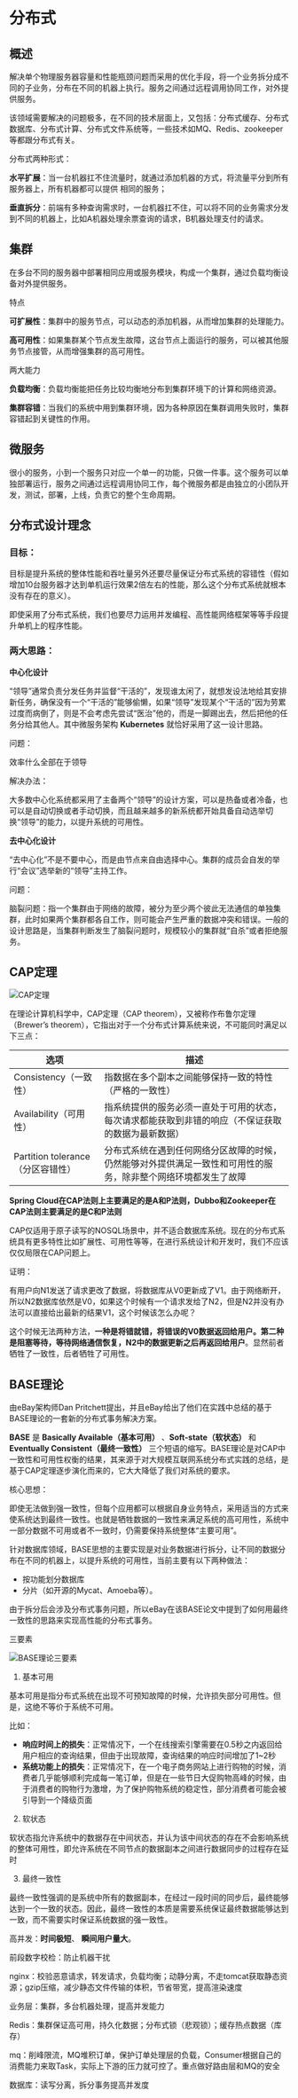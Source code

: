 # 分布式

## 概述

解决单个物理服务器容量和性能瓶颈问题而采用的优化手段，将一个业务拆分成不同的子业务，分布在不同的机器上执行。服务之间通过远程调用协同工作，对外提供服务。

该领域需要解决的问题极多，在不同的技术层面上，又包括：分布式缓存、分布式数据库、分布式计算、分布式文件系统等，一些技术如MQ、Redis、zookeeper等都跟分布式有关。

分布式两种形式：

**水平扩展**：当一台机器扛不住流量时，就通过添加机器的方式，将流量平分到所有服务器上，所有机器都可以提供 相同的服务；

**垂直拆分**：前端有多种查询需求时，一台机器扛不住，可以将不同的业务需求分发到不同的机器上，比如A机器处理余票查询的请求，B机器处理支付的请求。

## 集群

在多台不同的服务器中部署相同应用或服务模块，构成一个集群，通过负载均衡设备对外提供服务。

特点

**可扩展性**：集群中的服务节点，可以动态的添加机器，从而增加集群的处理能力。

**高可用性**：如果集群某个节点发生故障，这台节点上面运行的服务，可以被其他服务节点接管，从而增强集群的高可用性。

两大能力

**负载均衡**：负载均衡能把任务比较均衡地分布到集群环境下的计算和网络资源。

**集群容错**：当我们的系统中用到集群环境，因为各种原因在集群调用失败时，集群容错起到关键性的作用。



## 微服务

很小的服务，小到一个服务只对应一个单一的功能，只做一件事。这个服务可以单独部署运行，服务之间通过远程调用协同工作，每个微服务都是由独立的小团队开发，测试，部署，上线，负责它的整个生命周期。



## 分布式设计理念

### 目标：

目标是提升系统的整体性能和吞吐量另外还要尽量保证分布式系统的容错性（假如增加10台服务器才达到单机运行效果2倍左右的性能，那么这个分布式系统就根本没有存在的意义）。

即使采用了分布式系统，我们也要尽力运用并发编程、高性能网络框架等等手段提升单机上的程序性能。

### 两大思路：

**中心化设计**

“领导”通常负责分发任务并监督“干活的”，发现谁太闲了，就想发设法地给其安排新任务，确保没有一个“干活的”能够偷懒，如果“领导”发现某个“干活的”因为劳累过度而病倒了，则是不会考虑先尝试“医治”他的，而是一脚踢出去，然后把他的任务分给其他人。其中微服务架构 **Kubernetes** 就恰好采用了这一设计思路。

问题：

效率什么全部在于领导

解决办法：

大多数中心化系统都采用了主备两个“领导”的设计方案，可以是热备或者冷备，也可以是自动切换或者手动切换，而且越来越多的新系统都开始具备自动选举切换“领导”的能力，以提升系统的可用性。

**去中心化设计**

“去中心化”不是不要中心，而是由节点来自由选择中心。集群的成员会自发的举行“会议”选举新的“领导”主持工作。

问题：

脑裂问题：指一个集群由于网络的故障，被分为至少两个彼此无法通信的单独集群，此时如果两个集群都各自工作，则可能会产生严重的数据冲突和错误。一般的设计思路是，当集群判断发生了脑裂问题时，规模较小的集群就“自杀”或者拒绝服务。



## CAP定理

![CAP定理](media/aHR0cHM6Ly91c2VyLWdvbGQtY2RuLnhpdHUuaW8vMjAxOC81LzI0LzE2MzkxMmU5NzNlY2I5M2M)

在理论计算机科学中，CAP定理（CAP theorem），又被称作布鲁尔定理（Brewer’s theorem），它指出对于一个分布式计算系统来说，不可能同时满足以下三点：

| 选项                              | 描述                                                         |
| --------------------------------- | ------------------------------------------------------------ |
| Consistency（一致性）             | 指数据在多个副本之间能够保持一致的特性（严格的一致性）       |
| Availability（可用性）            | 指系统提供的服务必须一直处于可用的状态，每次请求都能获取到非错的响应（不保证获取的数据为最新数据） |
| Partition tolerance（分区容错性） | 分布式系统在遇到任何网络分区故障的时候，仍然能够对外提供满足一致性和可用性的服务，除非整个网络环境都发生了故障 |

**Spring Cloud在CAP法则上主要满足的是A和P法则，Dubbo和Zookeeper在CAP法则主要满足的是C和P法则**

CAP仅适用于原子读写的NOSQL场景中，并不适合数据库系统。现在的分布式系统具有更多特性比如扩展性、可用性等等，在进行系统设计和开发时，我们不应该仅仅局限在CAP问题上。

证明：

有用户向N1发送了请求更改了数据，将数据库从V0更新成了V1。由于网络断开，所以N2数据库依然是V0，如果这个时候有一个请求发给了N2，但是N2并没有办法可以直接给出最新的结果V1，这个时候该怎么办呢？

这个时候无法两种方法，**一种是将错就错，将错误的V0数据返回给用户。第二种是阻塞等待，等待网络通信恢复，N2中的数据更新之后再返回给用户**。显然前者牺牲了一致性，后者牺牲了可用性。

## BASE理论

由eBay架构师Dan Pritchett提出，并且eBay给出了他们在实践中总结的基于BASE理论的一套新的分布式事务解决方案。

**BASE** 是 **Basically Available（基本可用）** 、**Soft-state（软状态）** 和 **Eventually Consistent（最终一致性）** 三个短语的缩写。BASE理论是对CAP中一致性和可用性权衡的结果，其来源于对大规模互联网系统分布式实践的总结，是基于CAP定理逐步演化而来的，它大大降低了我们对系统的要求。

核心思想：

即使无法做到强一致性，但每个应用都可以根据自身业务特点，采用适当的方式来使系统达到最终一致性。也就是牺牲数据的一致性来满足系统的高可用性，系统中一部分数据不可用或者不一致时，仍需要保持系统整体“主要可用”。

针对数据库领域，BASE思想的主要实现是对业务数据进行拆分，让不同的数据分布在不同的机器上，以提升系统的可用性，当前主要有以下两种做法：

- 按功能划分数据库
- 分片（如开源的Mycat、Amoeba等）。

由于拆分后会涉及分布式事务问题，所以eBay在该BASE论文中提到了如何用最终一致性的思路来实现高性能的分布式事务。

三要素

![BASE理论三要素](media/aHR0cHM6Ly91c2VyLWdvbGQtY2RuLnhpdHUuaW8vMjAxOC81LzI0LzE2MzkxNDgwNmQ5ZTE1YzY)

1. 基本可用

基本可用是指分布式系统在出现不可预知故障的时候，允许损失部分可用性。但是，这绝不等价于系统不可用。

比如：

- **响应时间上的损失**：正常情况下，一个在线搜索引擎需要在0.5秒之内返回给用户相应的查询结果，但由于出现故障，查询结果的响应时间增加了1~2秒
- **系统功能上的损失**：正常情况下，在一个电子商务网站上进行购物的时候，消费者几乎能够顺利完成每一笔订单，但是在一些节日大促购物高峰的时候，由于消费者的购物行为激增，为了保护购物系统的稳定性，部分消费者可能会被引导到一个降级页面

2. 软状态

软状态指允许系统中的数据存在中间状态，并认为该中间状态的存在不会影响系统的整体可用性，即允许系统在不同节点的数据副本之间进行数据同步的过程存在延时

3. 最终一致性

最终一致性强调的是系统中所有的数据副本，在经过一段时间的同步后，最终能够达到一个一致的状态。因此，最终一致性的本质是需要系统保证最终数据能够达到一致，而不需要实时保证系统数据的强一致性。





高并发：**时间极短**、 **瞬间用户量大**。

前段数字校检：防止机器干扰

nginx：校验恶意请求，转发请求，负载均衡；动静分离，不走tomcat获取静态资源；gzip压缩，减少静态文件传输的体积，节省带宽，提高渲染速度

业务层：集群，多台机器处理，提高并发能力

Redis：集群保证高可用，持久化数据；分布式锁（悲观锁）；缓存热点数据（库存）

mq：削峰限流，MQ堆积订单，保护订单处理层的负载，Consumer根据自己的消费能力来取Task，实际上下游的压力就可控了。重点做好路由层和MQ的安全

数据库：读写分离，拆分事务提高并发度